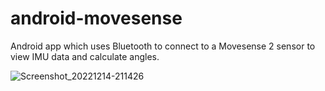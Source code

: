 # android-movesense
Android app which uses Bluetooth to connect to a Movesense 2 sensor to view IMU data and calculate angles.

![Screenshot_20221214-211426](https://user-images.githubusercontent.com/80320735/212563474-d3606d3c-d74f-4436-a84d-27459ce086e5.jpg)
